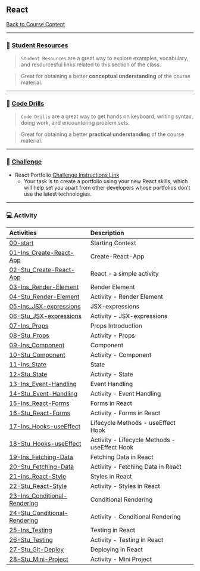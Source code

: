 ## React
[Back to Course Content](../../README.md)

-----
### :book: **[Student Resources](student-resources/README.md)**

> `Student Resources` are a great way to explore examples, vocabulary, and resourcesful links related to this section of the class.

> Great for obtaining a better **conceptual understanding** of the course material. 

------
### :dart: **[Code Drills](code-drills/README.md)**

> `Code Drills` are a great way to get hands on keyboard, writing syntax, doing work, and encountering problem sets. 

> Great for obtaining a better **practical understanding** of the course material. 

-----
### :pencil: **[Challenge](challenge/README.md)**

- React Portfolio
[Challenge Instructions Link](challenge/README.md)
     * Your task is to create a portfolio using your new React skills, which will help set you apart from other developers whose portfolios don’t use the latest technologies.

-----
### :computer: Activity

|  Activities |  Description |
|:--	|:--
|[00-start](activities/00-start)| Starting Context |
|[01-Ins_Create-React-App](activities/01-Ins_Create-React-App)| Create-React-App |
|[02-Stu_Create-React-App](activities/02-Stu_Create-React-App)| React - a simple activity |
|[03-Ins_Render-Element](activities/03-Ins_Render-Element)| Render Element |
|[04-Stu_Render-Element](activities/04-Stu_Render-Element)| Activity - Render Element|
|[05-Ins_JSX-expressions](activities/05-Ins_JSX-expressions)| JSX-expressions |
|[06-Stu_JSX-expressions](activities/06-Stu_JSX-expressions)| Activity - JSX-expressions|
|[07-Ins_Props](activities/07-Ins_Props)| Props Introduction |
|[08-Stu_Props](activities/08-Stu_Props)| Activity - Props |
|[09-Ins_Component](activities/09-Ins_Component)| Component |
|[10-Stu_Component](activities/10-Stu_Component)| Activity - Component |
|[11-Ins_State](activities/11-Ins_State)| State |
|[12-Stu_State](activities/12-Stu_State)| Activity - State 
|[13-Ins_Event-Handling](activities/13-Ins_Event-Handling)| Event Handling |
|[14-Stu_Event-Handling](activities/14-Stu_Event-Handling)| Activity - Event Handling|
|[15-Ins_React-Forms](activities/15-Ins_React-Forms)| Forms in React |
|[16-Stu_React-Forms](activities/16-Stu_React-Forms)| Activity - Forms in React|
|[17-Ins_Hooks-useEffect](activities/17-Ins_Hooks-useEffect)| Lifecycle Methods - useEffect Hook |
|[18-Stu_Hooks-useEffect](activities/18-Stu_Hooks-useEffect)| Activity - Lifecycle Methods - useEffect Hook |
|[19-Ins_Fetching-Data](activities/19-Ins_Fetching-Data)| Fetching Data in React |
|[20-Stu_Fetching-Data](activities/20-Stu_Fetching-Data)| Activity - Fetching Data in React|
|[21-Ins_React-Style](activities/21-Ins_React-Style)| Styles in React |
|[22-Stu_React-Style](activities/22-Stu_React-Style)| Activity - Styles in React|
|[23-Ins_Conditional-Rendering](activities/23-Ins_Conditional-Rendering)| Conditional Rendering |
|[24-Stu_Conditional-Rendering](activities/24-Stu_Conditional-Rendering)| Activity - Conditional Rendering|
|[25-Ins_Testing](activities/25-Ins_Testing)| Testing in React |
|[26-Stu_Testing](activities/26-Stu_Testing)| Activity - Testing in React |
|[27-Stu_Git-Deploy](activities/27-Stu_Git-Deploy)| Deploying in React |
|[28-Stu_Mini-Project](activities/28-Stu_Mini-Project)| Activity - Mini Project|










